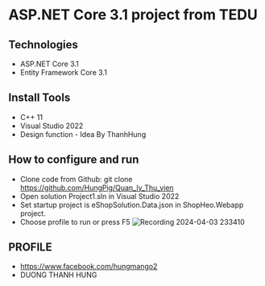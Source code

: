 # ASP.NET Core 3.1 project from TEDU
## Technologies
- ASP.NET Core 3.1
- Entity Framework Core 3.1
## Install Tools
- C++ 11
- Visual Studio 2022
-  Design function - Idea By ThanhHung
## How to configure and run
- Clone code from Github: git clone https://github.com/HungPig/Quan_ly_Thu_vien
- Open solution Project1.sln in Visual Studio 2022
- Set startup project is eShopSolution.Data.json in ShopHeo.Webapp project.
- Choose profile to run or press F5
![Recording 2024-04-03 233410](https://github.com/HungPig/Quan_ly_Thu_vien/assets/118031742/c1c6ff31-d74d-4ce3-9b5c-2bba758489b7)
## PROFILE
- https://www.facebook.com/hungmango2
- DUONG THANH HUNG

